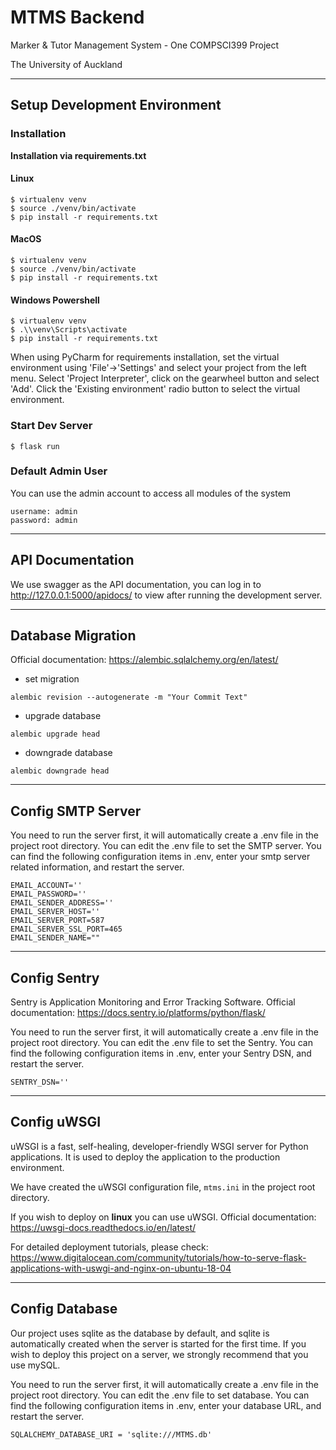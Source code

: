 # MTMS Backend
Marker & Tutor Management System - One COMPSCI399 Project

The University of Auckland

---

## Setup Development Environment
### Installation

**Installation via requirements.txt**

#### Linux
```shell
$ virtualenv venv
$ source ./venv/bin/activate
$ pip install -r requirements.txt
```
#### MacOS
```shell
$ virtualenv venv
$ source ./venv/bin/activate
$ pip install -r requirements.txt
```
#### Windows Powershell
```shell
$ virtualenv venv
$ .\\venv\Scripts\activate
$ pip install -r requirements.txt
```

When using PyCharm for requirements installation, set the virtual environment using 'File'->'Settings' and select your project from the left menu. Select 'Project Interpreter', click on the gearwheel button and select 'Add'. Click the 'Existing environment' radio button to select the virtual environment. 

### Start Dev Server
```shell
$ flask run
```

### Default Admin User
You can use the admin account to access all modules of the system
```plain
username: admin
password: admin
```

---
## API Documentation
We use swagger as the API documentation, you can log in to http://127.0.0.1:5000/apidocs/ to view after running the development server.


---

## Database Migration
Official documentation: https://alembic.sqlalchemy.org/en/latest/
* set migration
```shell
alembic revision --autogenerate -m "Your Commit Text" 
```
* upgrade database
```shell
alembic upgrade head
```
* downgrade database
```shell
alembic downgrade head
```

---

## Config SMTP Server
You need to run the server first, it will automatically create a .env file in the project root directory. You can edit the .env file to set the SMTP server.
You can find the following configuration items in .env, enter your smtp server related information, and restart the server.
```plain
EMAIL_ACCOUNT=''
EMAIL_PASSWORD=''
EMAIL_SENDER_ADDRESS=''
EMAIL_SERVER_HOST=''
EMAIL_SERVER_PORT=587
EMAIL_SERVER_SSL_PORT=465
EMAIL_SENDER_NAME=""
```

---

## Config Sentry
Sentry is Application Monitoring and Error Tracking Software.
Official documentation: https://docs.sentry.io/platforms/python/flask/

You need to run the server first, it will automatically create a .env file in the project root directory. You can edit the .env file to set the Sentry.
You can find the following configuration items in .env, enter your Sentry DSN, and restart the server.
```plain
SENTRY_DSN=''
```

---

## Config uWSGI
uWSGI is a fast, self-healing, developer-friendly WSGI server for Python applications. It is used to deploy the application to the production environment.

We have created the uWSGI configuration file, `mtms.ini` in the project root directory.

If you wish to deploy on **linux** you can use uWSGI. Official documentation: https://uwsgi-docs.readthedocs.io/en/latest/

For detailed deployment tutorials, please check: https://www.digitalocean.com/community/tutorials/how-to-serve-flask-applications-with-uswgi-and-nginx-on-ubuntu-18-04

---
## Config Database
Our project uses sqlite as the database by default, and sqlite is automatically created when the server is started for the first time. If you wish to deploy this project on a server, we strongly recommend that you use mySQL.

You need to run the server first, it will automatically create a .env file in the project root directory. You can edit the .env file to set database.
You can find the following configuration items in .env, enter your database URL, and restart the server.
```plain
SQLALCHEMY_DATABASE_URI = 'sqlite:///MTMS.db'  
```

